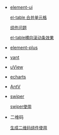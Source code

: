 
- [element-ui](https://element.eleme.cn/#/zh-CN/component/installation)

  <font size=2>

    [el-table 合并单元格](./合并单元格.md)

    [组件问题](./element-ui组件.md)

    [el-table横向滚动条效果](./el-table横向滚动条效果.md)

  </font>

- [element-plus](https://element-plus.org/zh-CN/component/button.html)
- [vant](https://vant-ui.github.io/vant-weapp/#/home)
- [uView](https://www.uviewui.com/components/intro.html)
- [echarts](https://echarts.apache.org/zh/tutorial.html#5%20%E5%88%86%E9%92%9F%E4%B8%8A%E6%89%8B%20ECharts)
- [AntV](https://g2.antv.antgroup.com/)
- [swiper](https://3.swiper.com.cn/api/start/2014/1218/140.html)

  <font size=2>

    [swiper使用](./swiper使用.md)

  </font>
- 二维码

  <font size=2>

    [生成二维码组件使用](./qrcode.md)

  </font>